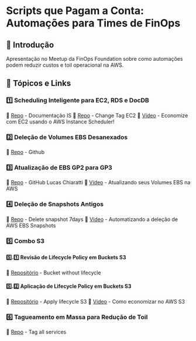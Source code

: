 # Scripts que Pagam a Conta: Automações para Times de FinOps

## 📌 Introdução
Apresentação no Meetup da FinOps Foundation sobre como automações podem reduzir custos e toil operacional na AWS.

## 📂 Tópicos e Links

### 1️⃣ Scheduling Inteligente para EC2, RDS e DocDB
🔗 [Repo](https://aws.amazon.com/pt/solutions/implementations/instance-scheduler-on-aws/) - Documentação IS
🔗 [Repo](https://github.com/rendell-arruda/snippets-aws-py-sh/tree/main/shell_script/ec2) - Change Tag EC2
🎥 [Vídeo](https://www.youtube.com/watch?v=RydbzO2oml4&feature=youtu.be) - Economize com EC2 usando o AWS Instance Scheduler!

### 2️⃣ Deleção de Volumes EBS Desanexados
🔗 [Repo](https://github.com/rendell-arruda/python-to-aws/tree/main/06-delete_ebs_noAttached) - Github
<!-- 🎥 [Vídeo](#) -  -->

### 3️⃣ Atualização de EBS GP2 para GP3
🔗 [Repo](https://github.com/rendell-arruda/aws-gp2-gp3) - GitHub Lucas Chiaratti
🎥 [Vídeo](https://www.youtube.com/watch?v=KjHrURgJEeA) - Atualizando seus Volumes EBS na AWS  

### 4️⃣ Deleção de Snapshots Antigos
🔗 [Repo](https://github.com/rendell-arruda/python-to-aws/tree/main/8-delete_snapshot_7days) - Delete snapshot 7days
🎥 [Vídeo](https://www.youtube.com/watch?v=zbMRXLUttoU) - Automatizando a deleção de AWS EBS Snapshots

### 5️⃣ Combo S3
#### 5️⃣.1️⃣ Revisão de Lifecycle Policy em Buckets S3
🔗 [Repositório](https://github.com/rendell-arruda/bucket_s3_without_lifecycle) - Bucket without lifecycle 
<!-- 🎥 [Vídeo](#)   -->

#### 5️⃣.2️⃣ Aplicação de Lifecycle Policy em Buckets S3
🔗 [Repositório](https://github.com/rendell-arruda/python-to-aws/tree/main/10-lifecycle-s3)  - Apply lifecycle S3
🎥 [Vídeo](https://www.youtube.com/watch?v=ruEaQCteCys) - Como economizar no AWS S3  


### 6️⃣ Tagueamento em Massa para Redução de Toil
🔗 [Repo](https://github.com/rendell-arruda/python-to-aws/tree/main/07-tag_all_services) - Tag all services
<!-- 🎥 [Vídeo](#)   -->

